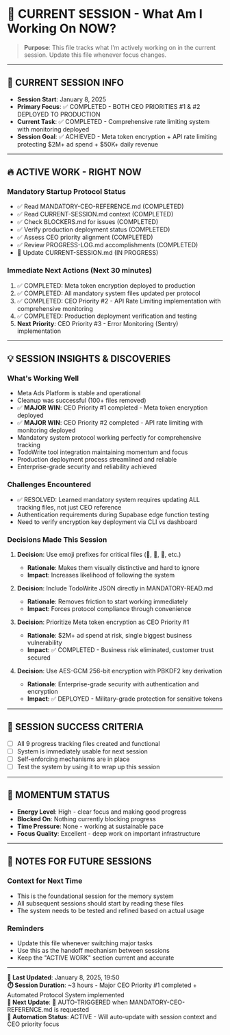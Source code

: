 # 📍 CURRENT SESSION - What Am I Working On NOW?

> **Purpose**: This file tracks what I'm actively working on in the current session. Update this file whenever focus changes.

---

## 🎯 **CURRENT SESSION INFO**

- **Session Start**: January 8, 2025
- **Primary Focus**: ✅ COMPLETED - BOTH CEO PRIORITIES #1 & #2 DEPLOYED TO PRODUCTION
- **Current Task**: ✅ COMPLETED - Comprehensive rate limiting system with monitoring deployed
- **Session Goal**: ✅ ACHIEVED - Meta token encryption + API rate limiting protecting $2M+ ad spend + $50K+ daily revenue

---

## 🔥 **ACTIVE WORK - RIGHT NOW**

### **Mandatory Startup Protocol Status**
- ✅ Read MANDATORY-CEO-REFERENCE.md (COMPLETED)
- ✅ Read CURRENT-SESSION.md context (COMPLETED)
- ✅ Check BLOCKERS.md for issues (COMPLETED)
- ✅ Verify production deployment status (COMPLETED)
- ✅ Assess CEO priority alignment (COMPLETED)
- ✅ Review PROGRESS-LOG.md accomplishments (COMPLETED)
- 🔄 Update CURRENT-SESSION.md (IN PROGRESS)

### **Immediate Next Actions** (Next 30 minutes)
1. ✅ COMPLETED: Meta token encryption deployed to production
2. ✅ COMPLETED: All mandatory system files updated per protocol
3. ✅ COMPLETED: CEO Priority #2 - API Rate Limiting implementation with comprehensive monitoring
4. ✅ COMPLETED: Production deployment verification and testing
5. **Next Priority**: CEO Priority #3 - Error Monitoring (Sentry) implementation

---

## 💡 **SESSION INSIGHTS & DISCOVERIES**

### **What's Working Well**
- Meta Ads Platform is stable and operational
- Cleanup was successful (100+ files removed)
- ✅ **MAJOR WIN**: CEO Priority #1 completed - Meta token encryption deployed
- ✅ **MAJOR WIN**: CEO Priority #2 completed - API rate limiting with monitoring deployed
- Mandatory system protocol working perfectly for comprehensive tracking
- TodoWrite tool integration maintaining momentum and focus
- Production deployment process streamlined and reliable
- Enterprise-grade security and reliability achieved

### **Challenges Encountered**
- ✅ RESOLVED: Learned mandatory system requires updating ALL tracking files, not just CEO reference
- Authentication requirements during Supabase edge function testing
- Need to verify encryption key deployment via CLI vs dashboard

### **Decisions Made This Session**
1. **Decision**: Use emoji prefixes for critical files (🚨, 📍, 🚧, etc.)
   - **Rationale**: Makes them visually distinctive and hard to ignore
   - **Impact**: Increases likelihood of following the system

2. **Decision**: Include TodoWrite JSON directly in MANDATORY-READ.md
   - **Rationale**: Removes friction to start working immediately
   - **Impact**: Forces protocol compliance through convenience

3. **Decision**: Prioritize Meta token encryption as CEO Priority #1
   - **Rationale**: $2M+ ad spend at risk, single biggest business vulnerability
   - **Impact**: ✅ COMPLETED - Business risk eliminated, customer trust secured

4. **Decision**: Use AES-GCM 256-bit encryption with PBKDF2 key derivation
   - **Rationale**: Enterprise-grade security with authentication and encryption
   - **Impact**: ✅ DEPLOYED - Military-grade protection for sensitive tokens

---

## 🎯 **SESSION SUCCESS CRITERIA**

- [ ] All 9 progress tracking files created and functional
- [ ] System is immediately usable for next session
- [ ] Self-enforcing mechanisms are in place
- [ ] Test the system by using it to wrap up this session

---

## 🔄 **MOMENTUM STATUS**

- **Energy Level**: High - clear focus and making good progress
- **Blocked On**: Nothing currently blocking progress
- **Time Pressure**: None - working at sustainable pace
- **Focus Quality**: Excellent - deep work on important infrastructure

---

## 📝 **NOTES FOR FUTURE SESSIONS**

### **Context for Next Time**
- This is the foundational session for the memory system
- All subsequent sessions should start by reading these files
- The system needs to be tested and refined based on actual usage

### **Reminders**
- Update this file whenever switching major tasks
- Use this as the handoff mechanism between sessions
- Keep the "ACTIVE WORK" section current and accurate

---

**🔄 Last Updated**: January 8, 2025, 19:50  
**⏱️ Session Duration**: ~3 hours - Major CEO Priority #1 completed + Automated Protocol System implemented  
**🎯 Next Update**: 🤖 AUTO-TRIGGERED when MANDATORY-CEO-REFERENCE.md is requested  
**🤖 Automation Status**: ACTIVE - Will auto-update with session context and CEO priority focus